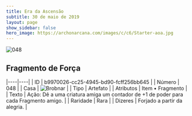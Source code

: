 ```yaml
---
title: Era da Ascensão
subtitle: 30 de maio de 2019
layout: page
show_sidebar: false
hero_image: https://archonarcana.com/images/c/c6/Starter-aoa.jpg
---
```


![048](https://cdn.keyforgegame.com/media/card_front/pt/435_048_4C89F64WVC78_pt.png)

## Fragmento de Força

|----|----|
| ID | b9970026-cc25-4945-bd90-fcff256bb645 |
| Número | 048 |
| Casa | ![Brobnar](https://archonarcana.com/images/thumb/e/e0/Brobnar.png/22px-Brobnar.png "Brobnar") |
| Tipo | Artefato |
| Atributos | Item • Fragmento |
| Texto | Ação: Dê a uma criatura amiga um contador de +1 de poder para cada Fragmento amigo. |
| Raridade | Rara |
| Dizeres | Forjado a partir da alegria. |
